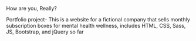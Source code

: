 How are you, Really?

Portfolio project- This is a website for a fictional company that sells monthly subscription boxes for mental health wellness,
includes HTML, CSS, Sass, JS, Bootstrap, and jQuery so far
